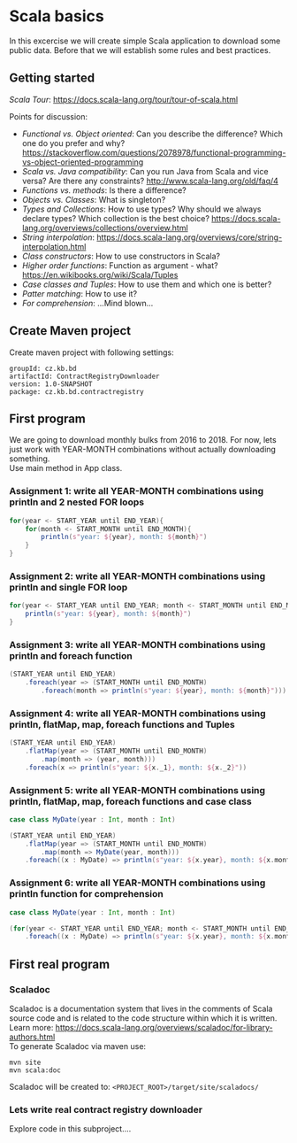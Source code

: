 # Scala basics

In this excercise we will create simple Scala application to download some public data.
Before that we will establish some rules and best practices.

## Getting started

_Scala Tour_: https://docs.scala-lang.org/tour/tour-of-scala.html

Points for discussion:
  * _Functional vs. Object oriented_: Can you describe the difference? Which one do you prefer and why? https://stackoverflow.com/questions/2078978/functional-programming-vs-object-oriented-programming
  * _Scala vs. Java compatibility_: Can you run Java from Scala and vice versa? Are there any constraints? http://www.scala-lang.org/old/faq/4
  * _Functions vs. methods_: Is there a difference?
  * _Objects vs. Classes_: What is singleton?
  * _Types and Collections_: How to use types? Why should we always declare types? Which collection is the best choice? https://docs.scala-lang.org/overviews/collections/overview.html
  * _String interpolation_: https://docs.scala-lang.org/overviews/core/string-interpolation.html
  * _Class constructors_: How to use constructors in Scala?
  * _Higher order functions_: Function as argument - what? https://en.wikibooks.org/wiki/Scala/Tuples
  * _Case classes and Tuples_: How to use them and which one is better? 
  * _Patter matching_: How to use it?
  * _For comprehension_: ...Mind blown...
  
  
## Create Maven project

Create maven project with following settings:
```
groupId: cz.kb.bd
artifactId: ContractRegistryDownloader
version: 1.0-SNAPSHOT
package: cz.kb.bd.contractregistry
```

## First program

We are going to download monthly bulks from 2016 to 2018.
For now, lets just work with YEAR-MONTH combinations without actually downloading something.
<br />
Use main method in App class.

### Assignment 1: write all YEAR-MONTH combinations using println and  2 nested FOR loops
```scala
for(year <- START_YEAR until END_YEAR){
	for(month <- START_MONTH until END_MONTH){
		println(s"year: ${year}, month: ${month}")
	}
}
```
### Assignment 2: write all YEAR-MONTH combinations using println and single FOR loop
```scala
for(year <- START_YEAR until END_YEAR; month <- START_MONTH until END_MONTH){
	println(s"year: ${year}, month: ${month}")
}
```
### Assignment 3: write all YEAR-MONTH combinations using println and foreach function
```scala
(START_YEAR until END_YEAR)
	.foreach(year => (START_MONTH until END_MONTH)
		.foreach(month => println(s"year: ${year}, month: ${month}")))
```
### Assignment 4: write all YEAR-MONTH combinations using println, flatMap, map, foreach functions and Tuples
```scala
(START_YEAR until END_YEAR)
	.flatMap(year => (START_MONTH until END_MONTH)
		.map(month => (year, month)))
	.foreach(x => println(s"year: ${x._1}, month: ${x._2}"))
```
### Assignment 5: write all YEAR-MONTH combinations using println, flatMap, map, foreach functions and case class
```scala
case class MyDate(year : Int, month : Int)

(START_YEAR until END_YEAR)
	.flatMap(year => (START_MONTH until END_MONTH)
		.map(month => MyDate(year, month)))
	.foreach((x : MyDate) => println(s"year: ${x.year}, month: ${x.month}"))
```
### Assignment 6: write all YEAR-MONTH combinations using println function for comprehension
```scala
case class MyDate(year : Int, month : Int)

(for(year <- START_YEAR until END_YEAR; month <- START_MONTH until END_MONTH) yield MyDate(year, month))
	.foreach((x : MyDate) => println(s"year: ${x.year}, month: ${x.month}"))
```

## First real program

### Scaladoc

Scaladoc is a documentation system that lives in the comments of Scala source code and is related to the code structure within which it is written. 
<br />
Learn more: https://docs.scala-lang.org/overviews/scaladoc/for-library-authors.html
<br />
To generate Scaladoc via maven use:
```
mvn site
mvn scala:doc
```
Scaladoc will be created to: `<PROJECT_ROOT>/target/site/scaladocs/`

### Lets write real contract registry downloader

Explore code in this subproject....